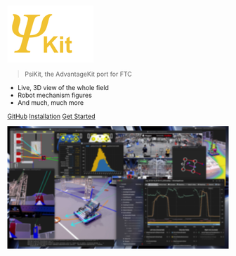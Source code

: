 ![logo](_media/logo.png)
> PsiKit, the AdvantageKit port for FTC

- Live, 3D view of the whole field
- Robot mechanism figures
- And much, much more

[GitHub](https://github.com/psilynx/PsiKit/)
[Installation](installing.md)
[Get Started](#PsiKit)

![](_media/background.jpg)
